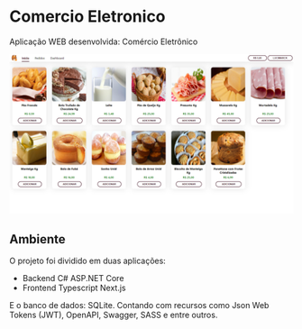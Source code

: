 # Comercio Eletronico

Aplicação WEB desenvolvida: Comércio Eletrônico 

![Tela Inicial](assets/1.png)

## Ambiente

O projeto foi dividido em duas aplicações:

- Backend C# ASP.NET Core
- Frontend Typescript Next.js

E o banco de dados: SQLite. Contando com recursos como Json Web Tokens (JWT), OpenAPI, Swagger, SASS e entre outros.